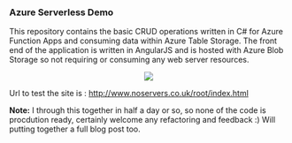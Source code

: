 ### Azure Serverless Demo

This repository contains the basic CRUD operations written in C# for Azure Function Apps and consuming data within Azure Table Storage. The front end of the application is written in AngularJS and is hosted with Azure Blob Storage so not requiring or consuming any web server resources.

<p align="center">
<img src="https://cloud.githubusercontent.com/assets/1585092/16108018/6385f608-3398-11e6-9ff1-1f28dd6a850f.png"/>
</p>

Url to test the site is : <a herf="http://www.noservers.co.uk/root/index.html">http://www.noservers.co.uk/root/index.html</a>

<b>Note:</b> I through this together in half a day or so, so none of the code is procdution ready, certainly welcome any refactoring and feedback :) Will putting together a full blog post too.


